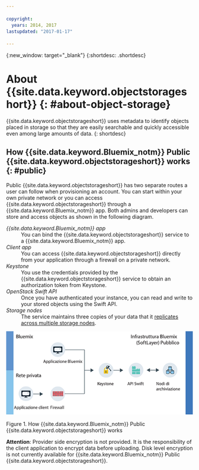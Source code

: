```yaml
---

copyright:
  years: 2014, 2017
lastupdated: "2017-01-17"

---
```

{:new_window: target="_blank"}
{:shortdesc: .shortdesc}

# About {{site.data.keyword.objectstorageshort}}  {: #about-object-storage}


{{site.data.keyword.objectstorageshort}} uses metadata to identify objects placed in storage so that they are easily searchable and quickly accessible even among large amounts of data.
{: shortdesc}


## How {{site.data.keyword.Bluemix_notm}} Public {{site.data.keyword.objectstorageshort}} works {: #public}

Public {{site.data.keyword.objectstorageshort}} has two separate routes a user can follow when provisioning an account. You can start within your own private network or you can access {{site.data.keyword.objectstorageshort}} through a {{site.data.keyword.Bluemix_notm}} app. Both admins and developers can store and access objects as shown in the following diagram.

<dl>
  <dt><dfn> {{site.data.keyword.Bluemix_notm}} app </dfn></dt>
    <dd> You can bind the {{site.data.keyword.objectstorageshort}} service to a {{site.data.keyword.Bluemix_notm}} app.  </dd>
  <dt><dfn> Client app </dfn></dt>
    <dd> You can access {{site.data.keyword.objectstorageshort}} directly from your application through a firewall on a private network. </dd>
  <dt><dfn> Keystone </dfn></dt>
    <dd> You use the credentials provided by the {{site.data.keyword.objectstorageshort}} service to obtain an authorization token from Keystone. </dd>
  <dt><dfn> OpenStack Swift API </dfn></dt>
    <dd> Once you have authenticated your instance, you can read and write to your stored objects using the Swift API. </dd>
  <dt><dfn> Storage nodes </dfn></dt>
    <dd> The service maintains three copies of your data that it <a href="http://docs.openstack.org/developer/swift/overview_replication.html">replicates across multiple storage nodes</a>. </dd>
</dl>

![How {{site.data.keyword.objectstorageshort}} works as written above, shown in a diagram.](images/OS_howitworks.png)

Figure 1. How {{site.data.keyword.Bluemix_notm}} Public {{site.data.keyword.objectstorageshort}} works

**Attention**: Provider side encryption is not provided. It is the responsibility of the client application to encrypt data before uploading. Disk level encryption is not currently available for {{site.data.keyword.Bluemix_notm}} Public {{site.data.keyword.objectstorageshort}}.
